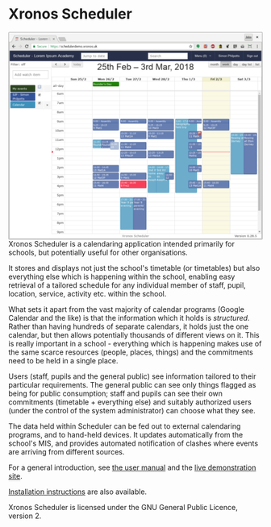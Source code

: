 # Xronos Scheduler

<img align="right" src="/images/smallscreenshot.png" />

Xronos Scheduler is a calendaring application intended primarily
for schools, but potentially useful for other organisations.

It stores and displays not just the school's timetable (or timetables)
but also everything else which is happening within the school, enabling
easy retrieval of a tailored schedule for any individual member of staff,
pupil, location, service, activity etc. within the school.

What sets it apart from the vast majority of calendar programs (Google
Calendar and the like) is that the information which it holds is _structured_.
Rather than having hundreds of separate calendars, it holds just the one
calendar, but then allows potentially thousands of different views on it.
This is really important in a school - everything which is happening makes
use of the same scarce resources (people, places, things) and the
commitments need to be held in a single place.

Users (staff, pupils and the general public) see information tailored
to their particular requirements.  The general public can see only things
flagged as being for public consumption; staff and pupils can see their
own commitments (timetable + everything else) and suitably authorized
users (under the control of the system administrator) can choose what
they see.

The data held within Scheduler can be fed out to external calendaring
programs, and to hand-held devices.  It updates automatically from
the school's MIS, and provides automated notification of clashes
where events are arriving from different sources.

For a general introduction, see [the user manual](https://xronos.uk/)
and the [live demonstration site](https://schedulerdemo.xronos.uk/).

[Installation instructions](https://xronos.uk/install/) are also available.


Xronos Scheduler is licensed under the GNU General Public Licence, version 2.


